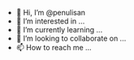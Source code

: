 - 👋 Hi, I’m @penulisan
- 👀 I’m interested in ...
- 🌱 I’m currently learning ...
- 💞️ I’m looking to collaborate on ...
- 📫 How to reach me ...

<!---
penulisan/penulisan is a ✨ special ✨ repository because its `README.md` (this file) appears on your GitHub profile.
You can click the Preview link to take a look at your changes.
--->
